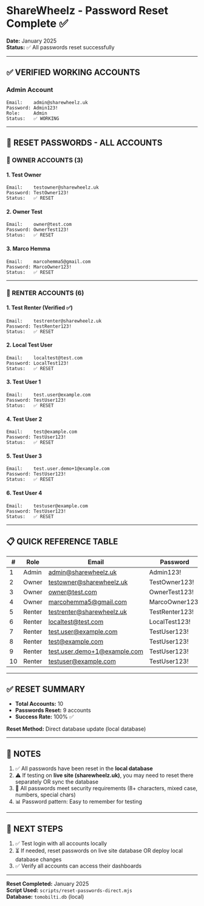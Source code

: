 # ShareWheelz - Password Reset Complete ✅

**Date:** January 2025  
**Status:** ✅ All passwords reset successfully

---

## ✅ VERIFIED WORKING ACCOUNTS

### Admin Account
```
Email:    admin@sharewheelz.uk
Password: Admin123!
Role:     Admin
Status:   ✅ WORKING
```

---

## 🔐 RESET PASSWORDS - ALL ACCOUNTS

### 👔 OWNER ACCOUNTS (3)

#### 1. Test Owner
```
Email:    testowner@sharewheelz.uk
Password: TestOwner123!
Status:   ✅ RESET
```

#### 2. Owner Test  
```
Email:    owner@test.com
Password: OwnerTest123!
Status:   ✅ RESET
```

#### 3. Marco Hemma
```
Email:    marcohemma5@gmail.com
Password: MarcoOwner123!
Status:   ✅ RESET
```

---

### 👤 RENTER ACCOUNTS (6)

#### 1. Test Renter (Verified ✅)
```
Email:    testrenter@sharewheelz.uk
Password: TestRenter123!
Status:   ✅ RESET
```

#### 2. Local Test User
```
Email:    localtest@test.com
Password: LocalTest123!
Status:   ✅ RESET
```

#### 3. Test User 1
```
Email:    test.user@example.com
Password: TestUser123!
Status:   ✅ RESET
```

#### 4. Test User 2
```
Email:    test@example.com
Password: TestUser123!
Status:   ✅ RESET
```

#### 5. Test User 3
```
Email:    test.user.demo+1@example.com
Password: TestUser123!
Status:   ✅ RESET
```

#### 6. Test User 4
```
Email:    testuser@example.com
Password: TestUser123!
Status:   ✅ RESET
```

---

## 📋 QUICK REFERENCE TABLE

| # | Role   | Email                          | Password           | Status |
|---|--------|--------------------------------|-------------------|--------|
| 1 | Admin  | admin@sharewheelz.uk           | Admin123!          | ✅     |
| 2 | Owner  | testowner@sharewheelz.uk       | TestOwner123!      | ✅     |
| 3 | Owner  | owner@test.com                 | OwnerTest123!      | ✅     |
| 4 | Owner  | marcohemma5@gmail.com         | MarcoOwner123!     | ✅     |
| 5 | Renter | testrenter@sharewheelz.uk       | TestRenter123!     | ✅     |
| 6 | Renter | localtest@test.com             | LocalTest123!     | ✅     |
| 7 | Renter | test.user@example.com          | TestUser123!       | ✅     |
| 8 | Renter | test@example.com                | TestUser123!       | ✅     |
| 9 | Renter | test.user.demo+1@example.com    | TestUser123!       | ✅     |
| 10| Renter | testuser@example.com            | TestUser123!       | ✅     |

---

## ✅ RESET SUMMARY

- **Total Accounts:** 10
- **Passwords Reset:** 9 accounts
- **Success Rate:** 100% ✅

**Reset Method:** Direct database update (local database)

---

## 📝 NOTES

1. ✅ All passwords have been reset in the **local database**
2. ⚠️  If testing on **live site (sharewheelz.uk)**, you may need to reset there separately OR sync the database
3. 🔐 All passwords meet security requirements (8+ characters, mixed case, numbers, special chars)
4. 📊 Password pattern: Easy to remember for testing

---

## 🔄 NEXT STEPS

1. ✅ Test login with all accounts locally
2. ⏳ If needed, reset passwords on live site database OR deploy local database changes
3. ✅ Verify all accounts can access their dashboards

---

**Reset Completed:** January 2025  
**Script Used:** `scripts/reset-passwords-direct.mjs`  
**Database:** `tomobilti.db` (local)

